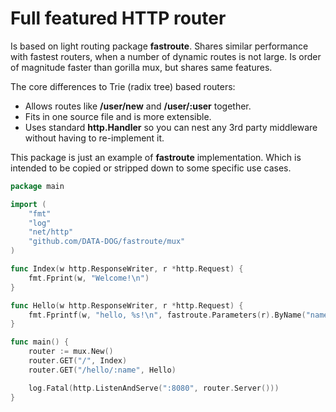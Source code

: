 # Full featured HTTP router

Is based on light routing package **fastroute**. Shares similar
performance with fastest routers, when a number of dynamic routes is not
large. Is order of magnitude faster than gorilla mux, but shares same
features.

The core differences to Trie (radix tree) based routers:

- Allows routes like **/user/new** and **/user/:user** together.
- Fits in one source file and is more extensible.
- Uses standard **http.Handler** so you can nest any 3rd party middleware
  without having to re-implement it.

This package is just an example of **fastroute** implementation. Which is
intended to be copied or stripped down to some specific use cases.

``` go
package main

import (
    "fmt"
    "log"
    "net/http"
    "github.com/DATA-DOG/fastroute/mux"
)

func Index(w http.ResponseWriter, r *http.Request) {
    fmt.Fprint(w, "Welcome!\n")
}

func Hello(w http.ResponseWriter, r *http.Request) {
    fmt.Fprintf(w, "hello, %s!\n", fastroute.Parameters(r).ByName("name"))
}

func main() {
    router := mux.New()
    router.GET("/", Index)
    router.GET("/hello/:name", Hello)

    log.Fatal(http.ListenAndServe(":8080", router.Server()))
}
```
